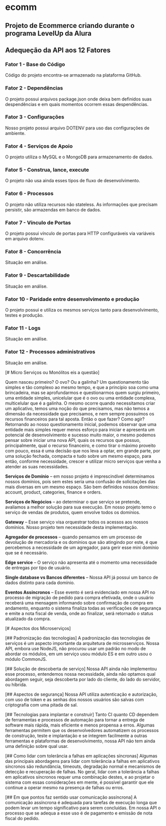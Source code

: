 # ecomm

## Projeto de Ecommerce criando durante o programa LevelUp da Alura

## Adequeção da API aos 12 Fatores

### Fator 1 - Base do Código

Código do projeto encontra-se armazenado na plataforma GitHub.

### Fator 2 - Dependências

O projeto possui arquivos package.json onde deixa bem definidos suas despendências e em quais momentos ocorrem essas despendências.

### Fator 3 - Configurações

Nosso projeto possui arquivo DOTENV para uso das configurações de ambiente.

### Fator 4 - Serviços de Apoio

O projeto utiliza o MySQL e o MongoDB para armazenamento de dados.

### Fator 5 - Construa, lance, execute

O projeto não usa ainda esses tipos de fluxo de desenvolvimento.

### Fator 6 - Processos

O projeto não utiliza recursos não stateless. As informações que precisam persistir, são armazendas em banco de dados.

### Fator 7 - Vínculo de Portas

O projeto possui vínculo de portas para HTTP configuráveis via variáveis em arquivo dotenv.

### Fator 8 - Concorrência

Situação em análise.

### Fator 9 - Descartabilidade

Situação em análise.

### Fator 10 - Paridade entre desenvolvimento e produção

O projeto possui e utiliza os mesmos serviços tanto para desenvolvimento, testes e produção.

### Fator 11 - Logs

Situação em análise.

### Fator 12 - Processos administrativos

Situação em análise.

[# Micro Serviços ou Monólitos eis a questão]

Quem nasceu primeiro? O ovo? Ou a galinha? Um questionamento tão simples e tão complexo ao mesmo tempo, e que a princípio soa como uma brincadeira, mas se aprofundarmos e questionarmos quem surgiu primeiro, uma entidade simples, unicelular que é o ovo ou uma entidade complexa, multicelular que é a galinha. O mesmo ocorre quando necessitamos criar um aplicativo, temos uma noção do que precisamos, mas não temos a dimensão da necessidade que precisamos, e nem sempre possuímos os recursos financeiros para tal aposta.
Então o que fazer? Como agir? Retornando ao nosso questionamento inicial, podemos observar que uma entidade mais simples requer menos esforço para iniciar e apresenta um potencial de desenvolvimento e sucesso muito maior, o mesmo podemos pensar sobre iniciar uma nova API, quais os recursos que possuo, principalmente, qual o recurso financeiro, e como tirar o máximo proveito com pouco, essa é uma decisão que nos leva a optar, em grande parte, por uma solução fechada, compacta e tudo sobre um mesmo espaço, para então, conforme necessidade, crescer e utilizar micro serviços que venha a atender as suas necessidades.

**Serviços de Domínio** – em nosso projeto é imprescindível determinamos nossos domínios, pois sem estes seria uma confusão de solicitações das mais diversas em um mesmo espaço. São bem definidos nossos domínios: account, product, categories, finance e orders.

**Serviços de Negócios** – ao determinar o que serviço se pretende, avaliamos a melhor solução para sua execução. Em nosso projeto temo o serviço de vendas de produtos, quem envolve todos os domínios.

**Gateway** – Esse serviço visa orquestrar todos os acessos aos nossos domínios. Nosso projeto tem necessidade desta implementação.

**Agregador de processos** – quando pensamos em um processo de devolução de mercadoria e os domínios que são atingindo por este, é que percebemos a necessidade de um agregador, para gerir esse mini domínio que se é necessário.

**Edge service** – O serviço não apresenta até o momento uma necessidade de entregas por tipo de usuário.

**Single database vs Bancos diferentes** – Nossa API já possui um banco de dados distinto para cada domínio.

**Eventos Assíncronos** – Esse evento é será evidenciado em nossa API no processo de migração de pedido para compra efetivada, onde o usuário receberá uma mensagem informando sobre confirmação de compra em andamento, enquanto o sistema finaliza todas as verificações de segurança e emite a nota fiscal de venda, onde ao finalizar, será retornado o status atualizado da compra.

[# Aspectos dos Microserviços]

[## Padronização das tecnologias]
A padronização das tecnologias de serviços é um aspecto importante da arquitetura de microsserviços. Nossa API, embora use NodeJS, não procurou usar um padrão no modo de abordar os módulos, em um serviço usou módulo ES e em outro usou o módulo CommonJS.

[## Solução de descoberta de serviço]
Nossa API ainda não implementou esse processo, entendemos nossa necessidade, ainda não optamos qual abordagem seguir, seja descoberta por lado do cliente, do lado do servidor, ou híbrida.

[## Aspectos de segurança]
Nossa API utiliza autenticação e autorização, com uso de token e as senhas dos nossos usuários são salvas com criptografia com uma pitada de sal.

[## Tecnologias para implantar e construir]
Tanto CI quanto CD dependem de ferramentas e processos de automação para tornar a entrega de software mais rápida, mais eficiente e menos propensa a erros. Algumas ferramentas permitem que os desenvolvedores automatizem os processos de construção, teste e implantação e se integrem facilmente a outras ferramentas e plataformas de desenvolvimento, nossa API não tem ainda uma definição sobre qual usar.

[## Como lidar com tolerância a falhas em aplicações síncronas]
Algumas das principais abordagens para lidar com tolerância a falhas em aplicativos síncronos são redundância, timeouts, degradação normal e mecanismos de detecção e recuperação de falhas. No geral, lidar com a tolerância a falhas em aplicativos síncronos requer uma combinação destes, e ao projetar o sistema com essas considerações em mente, é possível garantir que ele continue a operar mesmo na presença de falhas ou erros.

[## Em que pontos faz sentido usar comunicação assíncrona]
A comunicação assíncrona é adequada para tarefas de execução longa que podem levar um tempo significativo para serem concluídas. Em nossa API o processo que se adequa a esse uso é de pagamento e emissão de nota fiscal do pedido.
